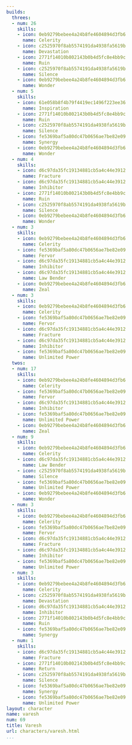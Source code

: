 ```yaml
---
builds:
  threes:
  - num: 26
    skills:
    - icon: 0eb9279bebee4a24b8fe4604894d3fb6
      name: Celerity
    - icon: c2525970f8ab5574191da4938fa5619b
      name: Devastation
    - icon: 2771f14010b802143b0b4d5fc8e4bb9c
      name: Ruin
    - icon: c2525970f8ab5574191da4938fa5619b
      name: Silence
    - icon: 0eb9279bebee4a24b8fe4604894d3fb6
      name: Wonder
  - num: 5
    skills:
    - icon: 61e058b8f4b79f4419ec1496f223ee36
      name: Inspiration
    - icon: 2771f14010b802143b0b4d5fc8e4bb9c
      name: Ruin
    - icon: c2525970f8ab5574191da4938fa5619b
      name: Silence
    - icon: fe5369baf5a80dc47b0656ae7be82e09
      name: Synergy
    - icon: 0eb9279bebee4a24b8fe4604894d3fb6
      name: Wonder
  - num: 4
    skills:
    - icon: d6c97da35fc19134881cb5a4c44e3912
      name: Fracture
    - icon: d6c97da35fc19134881cb5a4c44e3912
      name: Inhibitor
    - icon: 2771f14010b802143b0b4d5fc8e4bb9c
      name: Ruin
    - icon: c2525970f8ab5574191da4938fa5619b
      name: Silence
    - icon: 0eb9279bebee4a24b8fe4604894d3fb6
      name: Wonder
  - num: 3
    skills:
    - icon: 0eb9279bebee4a24b8fe4604894d3fb6
      name: Celerity
    - icon: fe5369baf5a80dc47b0656ae7be82e09
      name: Fervor
    - icon: d6c97da35fc19134881cb5a4c44e3912
      name: Inhibitor
    - icon: d6c97da35fc19134881cb5a4c44e3912
      name: Law Bender
    - icon: 0eb9279bebee4a24b8fe4604894d3fb6
      name: Zeal
  - num: 3
    skills:
    - icon: 0eb9279bebee4a24b8fe4604894d3fb6
      name: Celerity
    - icon: fe5369baf5a80dc47b0656ae7be82e09
      name: Fervor
    - icon: d6c97da35fc19134881cb5a4c44e3912
      name: Fracture
    - icon: d6c97da35fc19134881cb5a4c44e3912
      name: Inhibitor
    - icon: fe5369baf5a80dc47b0656ae7be82e09
      name: Unlimited Power
  twos:
  - num: 17
    skills:
    - icon: 0eb9279bebee4a24b8fe4604894d3fb6
      name: Celerity
    - icon: fe5369baf5a80dc47b0656ae7be82e09
      name: Fervor
    - icon: d6c97da35fc19134881cb5a4c44e3912
      name: Inhibitor
    - icon: fe5369baf5a80dc47b0656ae7be82e09
      name: Unlimited Power
    - icon: 0eb9279bebee4a24b8fe4604894d3fb6
      name: Zeal
  - num: 9
    skills:
    - icon: 0eb9279bebee4a24b8fe4604894d3fb6
      name: Celerity
    - icon: d6c97da35fc19134881cb5a4c44e3912
      name: Law Bender
    - icon: c2525970f8ab5574191da4938fa5619b
      name: Silence
    - icon: fe5369baf5a80dc47b0656ae7be82e09
      name: Unlimited Power
    - icon: 0eb9279bebee4a24b8fe4604894d3fb6
      name: Wonder
  - num: 3
    skills:
    - icon: 0eb9279bebee4a24b8fe4604894d3fb6
      name: Celerity
    - icon: fe5369baf5a80dc47b0656ae7be82e09
      name: Fervor
    - icon: d6c97da35fc19134881cb5a4c44e3912
      name: Fracture
    - icon: d6c97da35fc19134881cb5a4c44e3912
      name: Inhibitor
    - icon: fe5369baf5a80dc47b0656ae7be82e09
      name: Unlimited Power
  - num: 3
    skills:
    - icon: 0eb9279bebee4a24b8fe4604894d3fb6
      name: Celerity
    - icon: c2525970f8ab5574191da4938fa5619b
      name: Devastation
    - icon: d6c97da35fc19134881cb5a4c44e3912
      name: Inhibitor
    - icon: 2771f14010b802143b0b4d5fc8e4bb9c
      name: Ruin
    - icon: fe5369baf5a80dc47b0656ae7be82e09
      name: Synergy
  - num: 1
    skills:
    - icon: d6c97da35fc19134881cb5a4c44e3912
      name: Fracture
    - icon: 2771f14010b802143b0b4d5fc8e4bb9c
      name: Return
    - icon: c2525970f8ab5574191da4938fa5619b
      name: Silence
    - icon: fe5369baf5a80dc47b0656ae7be82e09
      name: Synergy
    - icon: fe5369baf5a80dc47b0656ae7be82e09
      name: Unlimited Power
layout: character
name: varesh
num: 69
title: Varesh
url: characters/varesh.html
...
```

